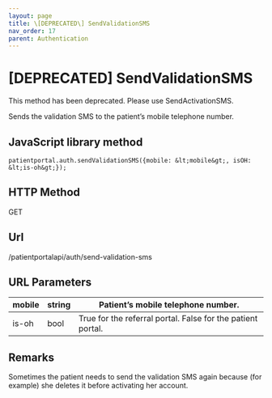 ```yaml
---
layout: page
title: \[DEPRECATED\] SendValidationSMS
nav_order: 17
parent: Authentication
---
```


# \[DEPRECATED\] SendValidationSMSThis method has been deprecated. Please use SendActivationSMS.Sends the validation SMS to the patient’s mobile telephone number.## JavaScript library method```patientportal.auth.sendValidationSMS({mobile: &lt;mobile&gt;, isOH: &lt;is-oh&gt;});```## HTTP MethodGET## ****Url****/patientportalapi/auth/send-validation-sms## URL Parameters| mobile | string | Patient’s mobile telephone number. || --- | --- | --- || is-oh | bool | True for the referral portal. False for the patient portal. |## RemarksSometimes the patient needs to send the validation SMS again because (for example) she deletes it before activating her account.